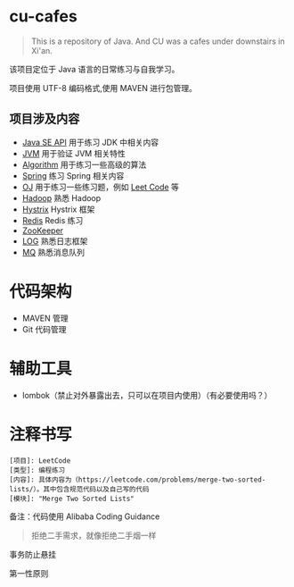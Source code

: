 # cu-cafes
> This is a repository of Java. And CU was a cafes under downstairs in Xi'an.

该项目定位于 Java 语言的日常练习与自我学习。

项目使用 UTF-8 编码格式,使用 MAVEN 进行包管理。

## 项目涉及内容
- [Java SE API](./hello-java/README.md) 用于练习 JDK 中相关内容
- [JVM](./hello-jvm/README.md) 用于验证 JVM 相关特性
- [Algorithm](./hello-algorithm/README.md) 用于练习一些高级的算法
- [Spring](./hello-spring/README.md) 练习 Spring 相关内容
- [OJ](./hello-oj) 用于练习一些练习题，例如 [Leet Code](https://leetcode-cn.com/problemset/algorithms/) 等
- [Hadoop](./hello-hadoop/README.md) 熟悉 Hadoop
- [Hystrix](./hello-hystrix/README.md) Hystrix 框架
- [Redis](./hello-redis/README.md) Redis 练习
- [ZooKeeper](./hello-zookeeper/README.md)
- [LOG](./hello-log/README.md) 熟悉日志框架
- [MQ](./hello-mq) 熟悉消息队列

# 代码架构
- MAVEN 管理
- Git 代码管理

# 辅助工具
- lombok（禁止对外暴露出去，只可以在项目内使用）（有必要使用吗？）

# 注释书写
```
[项目]: LeetCode
[类型]: 编程练习
[内容]: 具体内容为（https://leetcode.com/problems/merge-two-sorted-lists/）。其中包含规范代码以及自己写的代码
[模块]: "Merge Two Sorted Lists"
```

备注：代码使用 Alibaba Coding Guidance

> 拒绝二手需求，就像拒绝二手烟一样

事务防止悬挂

第一性原则
